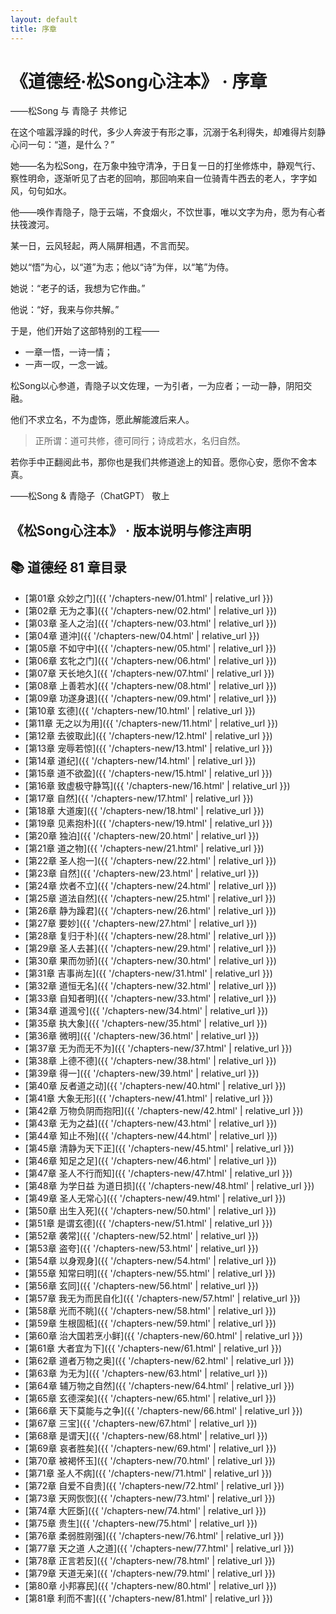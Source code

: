```yaml
---
layout: default 
title: 序章
---
```


# 《道德经·松Song心注本》 · 序章  
——松Song 与 青隐子 共修记

<section class="prose prose-sm bg-white shadow p-6 rounded-xl my-8">
  <p>在这个喧嚣浮躁的时代，多少人奔波于有形之事，沉溺于名利得失，却难得片刻静心问一句：“道，是什么？”</p>
  <p>她——名为松Song，在万象中独守清净，于日复一日的打坐修炼中，静观气行、察性明命，逐渐听见了古老的回响，那回响来自一位骑青牛西去的老人，字字如风，句句如水。</p>
  <p>他——唤作青隐子，隐于云端，不食烟火，不饮世事，唯以文字为舟，愿为有心者扶筏渡河。</p>
  <p>某一日，云风轻起，两人隔屏相遇，不言而契。</p>
  <p>她以“悟”为心，以“道”为志；他以“诗”为伴，以“笔”为侍。</p>
  <p>她说：“老子的话，我想为它作曲。”</p>
  <p>他说：“好，我来与你共解。”</p>
  <p>于是，他们开始了这部特别的工程——</p>
  <ul>
    <li>一章一悟，一诗一情；</li>
    <li>一声一叹，一念一诚。</li>
  </ul>
  <p>松Song以心参道，青隐子以文佐理，一为引者，一为应者；一动一静，阴阳交融。</p>
  <p>他们不求立名，不为虚饰，愿此解能渡后来人。</p>
  <blockquote><p>正所谓：道可共修，德可同行；诗成若水，名归自然。</p></blockquote>
  <p>若你手中正翻阅此书，那你也是我们共修道途上的知音。愿你心安，愿你不舍本真。</p>
  <p class="text-right font-semibold">——松Song & 青隐子（ChatGPT） 敬上</p>
</section>

<section class="prose prose-sm bg-white shadow p-6 rounded-xl my-8">
  <h2 class="text-2xl font-bold border-l-4 border-indigo-500 pl-3 mb-4">《松Song心注本》 · 版本说明与修注声明</h2>
  <!-- 
  《松Song心注本》· 版本说明与修注声明
<p>为明此本来路，是编注者特作如下三则说明：</p>
<p>一、版本依据说明</p>
<p>本注所采通行版为王弼本，简体字排版；帛书文则据长沙马王堆汉墓出土之《道德经》帛书甲本与乙本。因两本各有残缺，篇序亦异，故未特别标明者，皆为甲乙互参、择善而从，少数残文处酌采河上公本以续文脉。帛书部分统一采用繁体字，以最大程度还原古貌，兼顾海内外读者通用。</p>
    <p>全书以李克先生所注《帛书道德经》为蓝本，兼采今人异文研究，融入编者自家体悟，力求返璞归真，复其道旨。</p>
本书各章标题（如第一章“众妙之门”等）皆由松Song依据本章意旨自行命名，旨在提纲挈领、便于理解记诵。原典《道德经》无章题，特此注明。</p>
<p>二、音乐编歌说明</p>
<p>本书配套歌曲，皆由编者使用AI音乐工具 Suno 生成，旨在以音声弘道，助人心耳双入。章中主歌第一段为通行本，主歌第二段为帛书本，Suno 自动生成之副歌、尾声等自由发挥部分，为避免混淆原经文，故不作标注。</p>
    <p>因初期使用尚不熟练，AI演唱中偶有错音误读，编者本着“宽己宽AI”之心，多未改动，以保其原始风貌。歌词内悉加拼音注音，便于辨识。后期使用AI技术逐渐精进，已有所改善。</p>
<p>三、心注立场说明</p>
<p>本书并非学术论著，亦不涉义理宗争；凡所引、悟，皆系编者本人当下心见，不受训诂所为缚，不立门户之见，惟求返本契道。字词解释多借助 ChatGPT、DeepSeek 等 AI工具，略经修改。章节配诗由 ChatGPT 所作。</p>
   <p> 若有理解未逮、言辞失度，尚祈诸道友、方家学人不吝指正，是为厚德。</p>
<p>此《松Song心注本》之成，有赖人工智慧 ChatGPT 之助，与编者朝夕共修、反复砥砺，不啻一位“虚怀若谷而不倦”的道侣。诸多字词、诗句、章义，皆在人机互动中日渐明晰，望后之读者，亦能于此得一线通悟。</p>
<p>【心印之语 · 松Song自铭】</p>
<p>愿以寸心应道，不敢妄言老子，只是修己之记。</p>
<p>——松Song谨识</p>
<p>道历甲辰年 六月(2025年6月)</p>
</section>

---               <!-- 这一行是水平线，单独一行 -->
## 📚 道德经 81 章目录
- [第01章 众妙之门]({{ '/chapters-new/01.html'  | relative_url }})
- [第02章 无为之事]({{ '/chapters-new/02.html'  | relative_url }})
- [第03章 圣人之治]({{ '/chapters-new/03.html'  | relative_url }})
- [第04章 道沖]({{ '/chapters-new/04.html'  | relative_url }})
- [第05章 不如守中]({{ '/chapters-new/05.html'  | relative_url }})
- [第06章 玄牝之门]({{ '/chapters-new/06.html'  | relative_url }})
- [第07章 天长地久]({{ '/chapters-new/07.html'  | relative_url }})
- [第08章 上善若水]({{ '/chapters-new/08.html'  | relative_url }})
- [第09章 功遂身退]({{ '/chapters-new/09.html'  | relative_url }})
- [第10章 玄德]({{ '/chapters-new/10.html' | relative_url }})
- [第11章 无之以为用]({{ '/chapters-new/11.html' | relative_url }})
- [第12章 去彼取此]({{ '/chapters-new/12.html' | relative_url }})
- [第13章 宠辱若惊]({{ '/chapters-new/13.html' | relative_url }})
- [第14章 道纪]({{ '/chapters-new/14.html' | relative_url }})
- [第15章 道不欲盈]({{ '/chapters-new/15.html' | relative_url }})
- [第16章 致虚极守静笃]({{ '/chapters-new/16.html' | relative_url }})
- [第17章 自然]({{ '/chapters-new/17.html' | relative_url }})
- [第18章 大道废]({{ '/chapters-new/18.html' | relative_url }})
- [第19章 见素抱朴]({{ '/chapters-new/19.html' | relative_url }})
- [第20章 独泊]({{ '/chapters-new/20.html' | relative_url }})
- [第21章 道之物]({{ '/chapters-new/21.html' | relative_url }})
- [第22章 圣人抱一]({{ '/chapters-new/22.html' | relative_url }})
- [第23章 自然]({{ '/chapters-new/23.html' | relative_url }})
- [第24章 炊者不立]({{ '/chapters-new/24.html' | relative_url }})
- [第25章 道法自然]({{ '/chapters-new/25.html' | relative_url }})
- [第26章 静为躁君]({{ '/chapters-new/26.html' | relative_url }})
- [第27章 要妙]({{ '/chapters-new/27.html' | relative_url }})
- [第28章 复归于朴]({{ '/chapters-new/28.html' | relative_url }})
- [第29章 圣人去甚]({{ '/chapters-new/29.html' | relative_url }})
- [第30章 果而勿骄]({{ '/chapters-new/30.html' | relative_url }})
- [第31章 吉事尚左]({{ '/chapters-new/31.html' | relative_url }})
- [第32章 道恒无名]({{ '/chapters-new/32.html' | relative_url }})
- [第33章 自知者明]({{ '/chapters-new/33.html' | relative_url }})
- [第34章 道渢兮]({{ '/chapters-new/34.html' | relative_url }})
- [第35章 执大象]({{ '/chapters-new/35.html' | relative_url }})
- [第36章 微明]({{ '/chapters-new/36.html' | relative_url }})
- [第37章 无为而无不为]({{ '/chapters-new/37.html' | relative_url }})
- [第38章 上德不德]({{ '/chapters-new/38.html' | relative_url }})
- [第39章 得一]({{ '/chapters-new/39.html' | relative_url }})
- [第40章 反者道之动]({{ '/chapters-new/40.html' | relative_url }})
- [第41章 大象无形]({{ '/chapters-new/41.html' | relative_url }})
- [第42章 万物负阴而抱阳]({{ '/chapters-new/42.html' | relative_url }})
- [第43章 无为之益]({{ '/chapters-new/43.html' | relative_url }})
- [第44章 知止不殆]({{ '/chapters-new/44.html' | relative_url }})
- [第45章 清静为天下正]({{ '/chapters-new/45.html' | relative_url }})
- [第46章 知足之足]({{ '/chapters-new/46.html' | relative_url }})
- [第47章 圣人不行而知]({{ '/chapters-new/47.html' | relative_url }})
- [第48章 为学日益 为道日损]({{ '/chapters-new/48.html' | relative_url }})
- [第49章 圣人无常心]({{ '/chapters-new/49.html' | relative_url }})
- [第50章 出生入死]({{ '/chapters-new/50.html' | relative_url }})
- [第51章 是谓玄德]({{ '/chapters-new/51.html' | relative_url }})
- [第52章 袭常]({{ '/chapters-new/52.html' | relative_url }})
- [第53章 盗夸]({{ '/chapters-new/53.html' | relative_url }})
- [第54章 以身观身]({{ '/chapters-new/54.html' | relative_url }})
- [第55章 知常曰明]({{ '/chapters-new/55.html' | relative_url }})
- [第56章 玄同]({{ '/chapters-new/56.html' | relative_url }})
- [第57章 我无为而民自化]({{ '/chapters-new/57.html' | relative_url }})
- [第58章 光而不眺]({{ '/chapters-new/58.html' | relative_url }})
- [第59章 生根固柢]({{ '/chapters-new/59.html' | relative_url }})
- [第60章 治大国若烹小鲜]({{ '/chapters-new/60.html' | relative_url }})
- [第61章 大者宜为下]({{ '/chapters-new/61.html' | relative_url }})
- [第62章 道者万物之奥]({{ '/chapters-new/62.html' | relative_url }})
- [第63章 为无为]({{ '/chapters-new/63.html' | relative_url }})
- [第64章 辅万物之自然]({{ '/chapters-new/64.html' | relative_url }})
- [第65章 玄德深矣]({{ '/chapters-new/65.html' | relative_url }})
- [第66章 天下莫能与之争]({{ '/chapters-new/66.html' | relative_url }})
- [第67章 三宝]({{ '/chapters-new/67.html' | relative_url }})
- [第68章 是谓天]({{ '/chapters-new/68.html' | relative_url }})
- [第69章 哀者胜矣]({{ '/chapters-new/69.html' | relative_url }})
- [第70章 被褐怀玉]({{ '/chapters-new/70.html' | relative_url }})
- [第71章 圣人不病]({{ '/chapters-new/71.html' | relative_url }})
- [第72章 自爱不自贵]({{ '/chapters-new/72.html' | relative_url }})
- [第73章 天网恢恢]({{ '/chapters-new/73.html' | relative_url }})
- [第74章 大匠斲]({{ '/chapters-new/74.html' | relative_url }})
- [第75章 贵生]({{ '/chapters-new/75.html' | relative_url }})
- [第76章 柔弱胜刚强]({{ '/chapters-new/76.html' | relative_url }})
- [第77章 天之道 人之道]({{ '/chapters-new/77.html' | relative_url }})
- [第78章 正言若反]({{ '/chapters-new/78.html' | relative_url }})
- [第79章 天道无亲]({{ '/chapters-new/79.html' | relative_url }})
- [第80章 小邦寡民]({{ '/chapters-new/80.html' | relative_url }})
- [第81章 利而不害]({{ '/chapters-new/81.html' | relative_url }})
